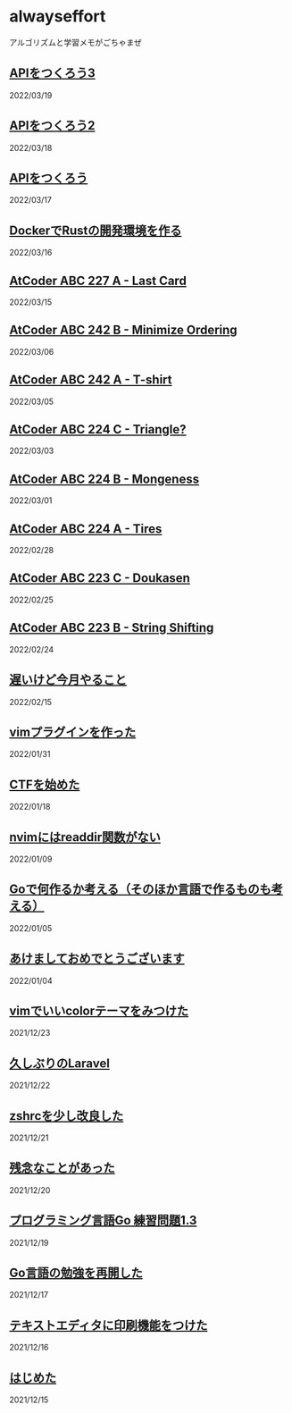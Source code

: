 # alwayseffort

アルゴリズムと学習メモがごちゃまぜ

## [APIをつくろう3](202203/19.md)
2022/03/19
## [APIをつくろう2](202203/18.md)
2022/03/18
## [APIをつくろう](202203/17.md)
2022/03/17
## [DockerでRustの開発環境を作る](202203/16.md)
2022/03/16
## [AtCoder ABC 227 A - Last Card](202203/15.md)
2022/03/15
## [AtCoder ABC 242 B - Minimize Ordering](202203/6.md)
2022/03/06
## [AtCoder ABC 242 A - T-shirt](202203/5.md)
2022/03/05
## [AtCoder ABC 224 C - Triangle?](202203/3.md)
2022/03/03
## [AtCoder ABC 224 B - Mongeness](202203/1.md)
2022/03/01
## [AtCoder ABC 224 A - Tires](202202/28.md)
2022/02/28
## [AtCoder ABC 223 C - Doukasen](202202/25.md)
2022/02/25
## [AtCoder ABC 223 B - String Shifting](202202/24.md)
2022/02/24
## [遅いけど今月やること](202202/15.md)
2022/02/15
## [vimプラグインを作った](202201/31.md)
2022/01/31
## [CTFを始めた](202201/18.md)
2022/01/18
## [nvimにはreaddir関数がない](202201/9.md)
2022/01/09
## [Goで何作るか考える（そのほか言語で作るものも考える）](202201/5.md)
2022/01/05
## [あけましておめでとうございます](202201/4.md)
2022/01/04
## [vimでいいcolorテーマをみつけた](202112/23.md)
2021/12/23
## [久しぶりのLaravel](202112/22.md)
2021/12/22
## [zshrcを少し改良した](202112/21.md)
2021/12/21
## [残念なことがあった](202112/20.md)
2021/12/20
## [プログラミング言語Go 練習問題1.3](202112/19.md)
2021/12/19
## [Go言語の勉強を再開した](202112/17.md)
2021/12/17
## [テキストエディタに印刷機能をつけた](202112/16.md)
2021/12/16
## [はじめた](202112/15.md)
2021/12/15
